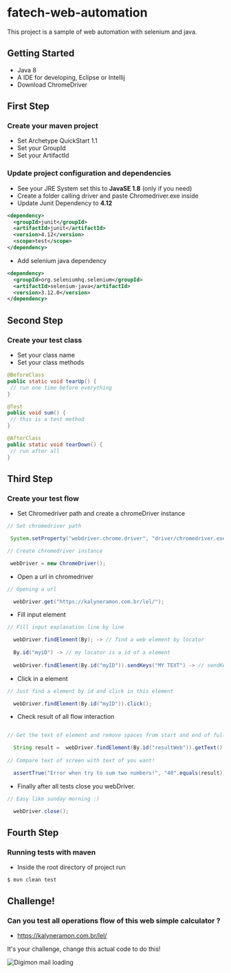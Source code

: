 # fatech-web-automation

This project is a sample of web automation with selenium and java.

## Getting Started

* Java 8 
* A IDE for developing, Eclipse or Intellij
* Download ChromeDriver

## First Step

### Create your maven project

* Set Archetype QuickStart 1.1
* Set your GroupId 
* Set your ArtifactId

### Update project configuration and dependencies

* See your JRE System set this to **JavaSE 1.8** (only if you need)
* Create a folder calling driver and paste Chromedriver.exe inside
* Update Junit Dependency to **4.12**

```xml
<dependency>
  <groupId>junit</groupId>
  <artifactId>junit</artifactId>
  <version>4.12</version>
  <scope>test</scope>
</dependency>
```

* Add selenium java dependency 

```xml
<dependency>
  <groupId>org.seleniumhq.selenium</groupId>
  <artifactId>selenium-java</artifactId>
  <version>3.12.0</version>
</dependency>
```

## Second Step

### Create your test class

* Set your class name
* Set your class methods

```java
@BeforeClass
public static void tearUp() {
 // run one time before everything
}
```

```java
@Test
public void sum() {
 // this is a test method  
}
```

```java
@AfterClass
public static void tearDown() {
 // run after all
}
```

## Third Step

### Create your test flow

* Set Chromedriver path and create a chromeDriver instance 

```java
// Set chromedriver path 

 System.setProperty("webdriver.chrome.driver", "driver/chromedriver.exe");

// Create chromedriver instance

 webDriver = new ChromeDriver();
```
* Open a url in chromedriver

```java
// Opening a url

  webDriver.get("https://kalyneramon.com.br/lel/");
```

* Fill input element
```java
// Fill input explanation line by line

  webDriver.findElement(By); -> // find a web element by locator 
  
  By.id("myiD") -> // my locator is a id of a element
  
  webDriver.findElement(By.id("myID")).sendKeys("MY TEXT") -> // sendKeys fill a input find by id with "MY TEXT"
```

* Click in a element
```java
// Just find a element by id and click in this element

  webDriver.findElement(By.id("myID")).click();
```

* Check result of all flow interaction
```java

// Get the text of element and remove spaces from start and end of full text

  String result =  webDriver.findElement(By.id("resultWeb")).getText().trim();
  
// Compare text of screen with text of you want!

  assertTrue("Error when try to sum two numbers!", "40".equals(result)); -> // if the result is different from forty, you will see the message of error!
``` 
 
 * Finally after all tests close you webDriver.
 ```java
 // Easy like sunday morning :)
 
   webDriver.close();
 ``` 
 
 ## Fourth Step
 
 ### Running tests with maven
 
 * Inside the root directory of project run
 ```
 $ mvn clean test
 ```
 
 ## Challenge!
 
 ### Can you test all operations flow of this web simple calculator ?

* https://kalyneramon.com.br/lel/

It's your challenge, change this actual code to do this!

![Digimon mail loading](https://media.giphy.com/media/EK4fZHK5hx9mw/giphy.gif "You Can!!")
 
  











